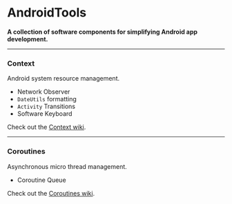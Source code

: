 # AndroidTools
**A collection of software components for simplifying Android app development.**

***

### Context
Android system resource management. 
 - Network Observer
 - `DateUtils` formatting
 - `Activity` Transitions
 - Software Keyboard

Check out the [Context wiki](https://github.com/DK96-OS/AndroidTools/wiki/Context).

***

### Coroutines
Asynchronous micro thread management.
 - Coroutine Queue

Check out the [Coroutines wiki](https://github.com/DK96-OS/AndroidTools/wiki/Coroutines).
